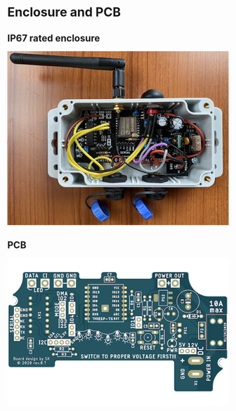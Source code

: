 # Enclosure and PCB

## IP67 rated enclosure

![Enclosure](../../../.gitbook/assets/controller%20%281%29.jpg)

## PCB

![PCB](../../../.gitbook/assets/pcb.png)

